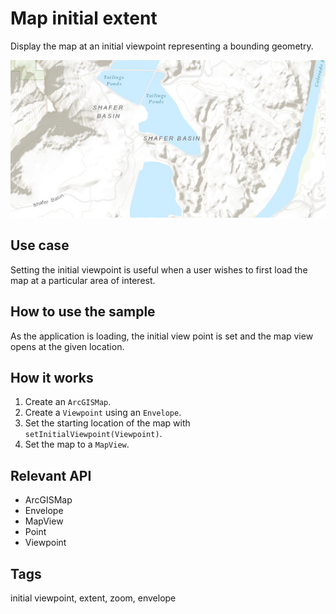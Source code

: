 # Map initial extent

Display the map at an initial viewpoint representing a bounding geometry.

![Image of map initial extent](MapInitialExtent.png)

## Use case

Setting the initial viewpoint is useful when a user wishes to first load the map at a particular area of interest. 

## How to use the sample

As the application is loading, the initial view point is set and the map view opens at the given location.

## How it works

1. Create an `ArcGISMap`.
2. Create a `Viewpoint` using an `Envelope`.
3. Set the starting location of the map with `setInitialViewpoint(Viewpoint)`.
4. Set the map to a `MapView`.
 
## Relevant API

* ArcGISMap
* Envelope
* MapView
* Point
* Viewpoint


## Tags

initial viewpoint, extent, zoom, envelope
